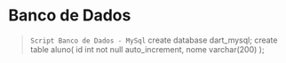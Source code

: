 # Banco de Dados







> `Script Banco de Dados - MySql`
> create database dart_mysql;
> create table aluno(
    id int not null auto_increment,
    nome varchar(200)
);